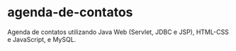 # agenda-de-contatos
Agenda de contatos utilizando Java Web (Servlet, JDBC e JSP), HTML-CSS e JavaScript, e MySQL. 
